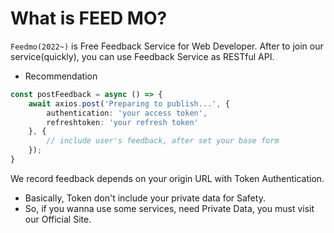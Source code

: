 # What is FEED MO?

`Feedmo(2022~)` is Free Feedback Service for Web Developer.
After to join our service(quickly), you can use Feedback Service as RESTful API.

- Recommendation

```typescript
const postFeedback = async () => {
    await axios.post('Preparing to publish...', {
        authentication: 'your access token',
        refreshtoken: 'your refresh token'
    }, {
        // include user's feedback, after set your base form
    });
}
```

We record feedback depends on your origin URL with Token Authentication.

- Basically, Token don't include your private data for Safety.
- So, if you wanna use some services, need Private Data, you must visit our Official Site.

